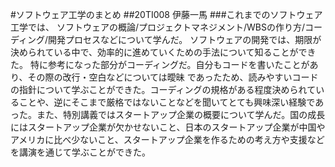 #ソフトウェア工学のまとめ
##20TI008 伊藤一馬 
###これまでのソフトウェア工学では、
ソフトウェアの概論/プロジェクトマネジメント/WBSの作り方/コーディング/開発プロセスなどについて学んだ。
ソフトウェアの開発では、期限が決められている中で、効率的に進めていくための手法について知ることができた。
特に参考になった部分がコーディングだ。自分もコードを書いたことがあり、その際の改行・空白などについては曖昧
であったため、読みやすいコードの指針について学ぶことができた。コーディングの規格がある程度決められていることや、逆にそこまで厳格ではないことなどを聞いてとても興味深い経験であった。また、特別講義ではスタートアップ企業の概要について学んだ。国の成長にはスタートアップ企業が欠かせないこと、日本のスタートアップ企業が中国やアメリカに比べ少ないこと、スタートアップ企業を作るための考え方や支援などを講演を通じて学ぶことができた。
